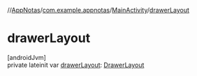 //[AppNotas](../../../index.md)/[com.example.appnotas](../index.md)/[MainActivity](index.md)/[drawerLayout](drawer-layout.md)

# drawerLayout

[androidJvm]\
private lateinit var [drawerLayout](drawer-layout.md): [DrawerLayout](https://developer.android.com/reference/kotlin/androidx/drawerlayout/widget/DrawerLayout.html)
